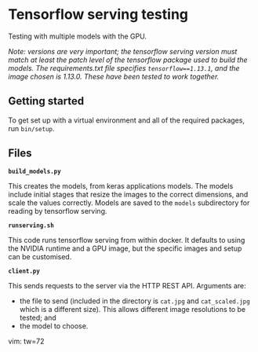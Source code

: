 # Tensorflow serving testing

Testing with multiple models with the GPU.

*Note: versions are very important; the tensorflow serving version must
match at least the patch level of the tensorflow package used to build
the models. The requirements.txt file specifies `tensorflow==1.13.1`,
and the image chosen is 1.13.0. These have been tested to work
together.*

## Getting started

To get set up with a virtual environment and all of the required
packages, run `bin/setup`.

## Files

**`build_models.py`**

This creates the models, from keras applications models. The models
include initial stages that resize the images to the correct dimensions,
and scale the values correctly. Models are saved to the `models`
subdirectory for reading by tensorflow serving.

**`runserving.sh`**

This code runs tensorflow serving from within docker. It defaults to
using the NVIDIA runtime and a GPU image, but the specific images and
setup can be customised.

**`client.py`**

This sends requests to the server via the HTTP REST API. Arguments are:

* the file to send (included in the directory is `cat.jpg` and
  `cat_scaled.jpg` which is a different size). This allows different
  image resolutions to be tested; and
* the model to choose.

vim: tw=72
